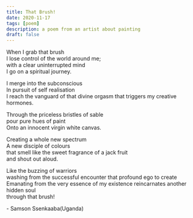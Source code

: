 ```yaml
---
title: That Brush!
date: 2020-11-17
tags: [poem]
description: a poem from an artist about painting
draft: false
---
```

<p>
When I grab that brush <br>
I lose control of the world around me; <br>
with a clear uninterrupted mind <br>
I go on a spiritual journey. <br>
</p>
<p>
I merge into the subconscious <br>
In pursuit of self realisation <br>
I reach the vanguard of that divine orgasm that triggers my creative hormones. <br>
</p>
<p>
Through the priceless bristles of sable <br>
pour pure hues of paint <br>
Onto an innocent virgin white canvas. <br>
</p>
<p>
Creating a whole new spectrum <br>
A new disciple of colours <br>
that smell like the sweet fragrance of a jack fruit <br>
and shout out aloud. <br>
</p>
<p>
Like the buzzing of warriors <br>
washing from the successful encounter that profound ego to create <br>
Emanating from the very essence of my existence reincarnates another hidden soul <br>
through that brush! <br>
</p>
- Samson Ssenkaaba(Uganda)